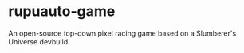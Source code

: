 # rupuauto-game
An open-source top-down pixel racing game based on a Slumberer's Universe devbuild.
